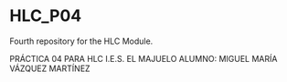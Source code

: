 # HLC_P04
Fourth repository for the HLC Module.

PRÁCTICA 04 PARA HLC I.E.S. EL MAJUELO
ALUMNO: MIGUEL MARÍA VÁZQUEZ MARTÍNEZ